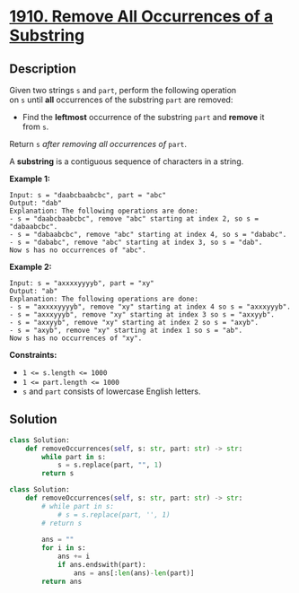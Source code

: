 # [1910. Remove All Occurrences of a Substring](https://leetcode.com/problems/remove-all-occurrences-of-a-substring/description/?envType=daily-question&envId=2025-02-11)

## Description

Given two strings `s` and `part`, perform the following operation on `s` until **all** occurrences of the substring `part` are removed:

- Find the **leftmost** occurrence of the substring `part` and **remove** it from `s`.

Return `s` *after removing all occurrences of* `part`.

A **substring** is a contiguous sequence of characters in a string.

**Example 1:**

```
Input: s = "daabcbaabcbc", part = "abc"
Output: "dab"
Explanation: The following operations are done:
- s = "daabcbaabcbc", remove "abc" starting at index 2, so s = "dabaabcbc".
- s = "dabaabcbc", remove "abc" starting at index 4, so s = "dababc".
- s = "dababc", remove "abc" starting at index 3, so s = "dab".
Now s has no occurrences of "abc".

```

**Example 2:**

```
Input: s = "axxxxyyyyb", part = "xy"
Output: "ab"
Explanation: The following operations are done:
- s = "axxxxyyyyb", remove "xy" starting at index 4 so s = "axxxyyyb".
- s = "axxxyyyb", remove "xy" starting at index 3 so s = "axxyyb".
- s = "axxyyb", remove "xy" starting at index 2 so s = "axyb".
- s = "axyb", remove "xy" starting at index 1 so s = "ab".
Now s has no occurrences of "xy".

```

**Constraints:**

- `1 <= s.length <= 1000`
- `1 <= part.length <= 1000`
- `s` and `part` consists of lowercase English letters.

## Solution

```python
class Solution:
    def removeOccurrences(self, s: str, part: str) -> str:
        while part in s:
            s = s.replace(part, "", 1)
        return s
```

```python
class Solution:
    def removeOccurrences(self, s: str, part: str) -> str:
        # while part in s:
            # s = s.replace(part, '', 1)
        # return s
        
        ans = ""
        for i in s:
            ans += i
            if ans.endswith(part):
                ans = ans[:len(ans)-len(part)]
        return ans
```








